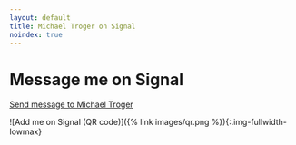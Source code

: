 ```yaml
---
layout: default
title: Michael Troger on Signal
noindex: true
---
```

# Message me on Signal

[Send message to Michael Troger](https://signal.me/#eu/0n3ZV4EEhwiOCWnMJ1OmuOOtIMTUect5TdKwtyV7s6wJyydA8yBBN6qKHKymlVeF)

![Add me on Signal (QR code)]({% link images/qr.png %}){:.img-fullwidth-lowmax}
